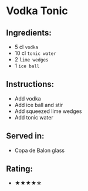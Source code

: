 # Vodka Tonic

## Ingredients:
- 5 cl `vodka`
- 10 cl `tonic water`
- 2 `lime wedges`
- 1 `ice ball`

## Instructions:
- Add vodka
- Add ice ball and stir
- Add squeezed lime wedges
- Add tonic water

## Served in:
- Copa de Balon glass

## Rating:
- ★★★★☆